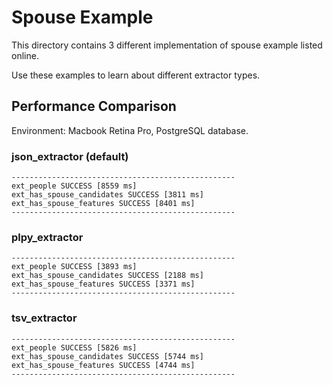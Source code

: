 Spouse Example
====

This directory contains 3 different implementation of spouse example listed online.

Use these examples to learn about different extractor types.


Performance Comparison
----

Environment: Macbook Retina Pro, PostgreSQL database.

### json_extractor (default)

    --------------------------------------------------
    ext_people SUCCESS [8559 ms]
    ext_has_spouse_candidates SUCCESS [3811 ms]
    ext_has_spouse_features SUCCESS [8401 ms]
    --------------------------------------------------

### plpy_extractor

    --------------------------------------------------
    ext_people SUCCESS [3893 ms]
    ext_has_spouse_candidates SUCCESS [2188 ms]
    ext_has_spouse_features SUCCESS [3371 ms]
    --------------------------------------------------

### tsv_extractor

    --------------------------------------------------
    ext_people SUCCESS [5826 ms]
    ext_has_spouse_candidates SUCCESS [5744 ms]
    ext_has_spouse_features SUCCESS [4744 ms]
    --------------------------------------------------
